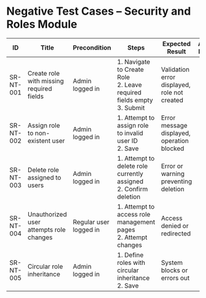 # Negative Test Cases – Security and Roles Module

| ID          | Title                                       | Precondition                        | Steps                                                         | Expected Result                           | Actual Result | Status |
|-------------|---------------------------------------------|-------------------------------------|---------------------------------------------------------------|-------------------------------------------|---------------|--------|
| SR-NT-001   | Create role with missing required fields   | Admin logged in                     | 1. Navigate to Create Role <br> 2. Leave required fields empty <br> 3. Submit | Validation error displayed, role not created |               |        |
| SR-NT-002   | Assign role to non-existent user            | Admin logged in                     | 1. Attempt to assign role to invalid user ID <br> 2. Save | Error message displayed, operation blocked |               |        |
| SR-NT-003   | Delete role assigned to users               | Admin logged in                     | 1. Attempt to delete role currently assigned <br> 2. Confirm deletion | Error or warning preventing deletion |               |        |
| SR-NT-004   | Unauthorized user attempts role changes     | Regular user logged in              | 1. Attempt to access role management pages <br> 2. Attempt changes | Access denied or redirected |               |        |
| SR-NT-005   | Circular role inheritance                    | Admin logged in                     | 1. Define roles with circular inheritance <br> 2. Save | System blocks or errors out |               |        |